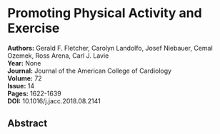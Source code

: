 # Promoting Physical Activity and Exercise

**Authors:** Gerald F. Fletcher, Carolyn Landolfo, Josef Niebauer, Cemal Ozemek, Ross Arena, Carl J. Lavie  
**Year:** None  
**Journal:** Journal of the American College of Cardiology  
**Volume:** 72  
**Issue:** 14  
**Pages:** 1622-1639  
**DOI:** 10.1016/j.jacc.2018.08.2141  

## Abstract


